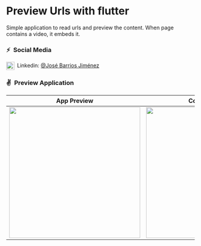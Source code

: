 # Preview Urls with flutter

Simple application to read urls and preview the content.
When page contains a video, it embeds it.

### ⚡&ensp;Social Media

[<img align="center" alt="jose-barrios-jimenez | LinkedIn" width="22px" src="https://cdn.jsdelivr.net/npm/simple-icons@v3/icons/linkedin.svg" />](https://www.linkedin.com/in/jose-barrios-jimenez "Linkedin José Barrios")&ensp;Linkedin: [@José Barrios Jiménez](https://www.linkedin.com/in/jose-barrios-jimenez "Linkedin José Barrios")



### ✌&ensp;Preview Application

|              App Preview             |             Course Preview           |
| :----------------------------------: | :----------------------------------: |
| <a href="https://firebasestorage.googleapis.com/v0/b/app-example-a98d6.appspot.com/o/flutter_url_get_preview%2Faplicacion-video1.mp4?alt=media&token=8a0ed8f2-d9ac-414f-9fca-cc9642925dba" target="_blank"><img src="preview.gif" width="350"></a> | <a href="https://johannesmilke.teachable.com/p/home" target="_blank"><img src="https://firebasestorage.googleapis.com/v0/b/web-johannesmilke.appspot.com/o/other%2Fgithub_ad.png?alt=media" width="350"></a> |

